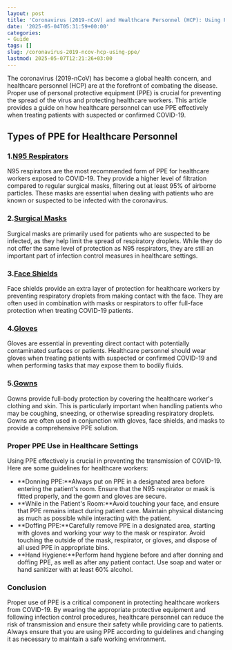 ```yaml
---
layout: post
title: 'Coronavirus (2019-nCoV) and Healthcare Personnel (HCP): Using PPE'
date: '2025-05-04T05:31:59+00:00'
categories:
- Guide
tags: []
slug: /coronavirus-2019-ncov-hcp-using-ppe/
lastmod: 2025-05-07T12:21:26+03:00
---
```


The coronavirus (2019-nCoV) has become a global health concern, and healthcare personnel (HCP) are at the forefront of combating the disease. Proper use of personal protective equipment (PPE) is crucial for preventing the spread of the virus and protecting healthcare workers. This article provides a guide on how healthcare personnel can use PPE effectively when treating patients with suspected or confirmed COVID-19.
## Types of PPE for Healthcare Personnel
### 1.[N95 Respirators](https://www.amazon.com/dp/B084V8KZ71?tag=p-policy-20)
N95 respirators are the most recommended form of PPE for healthcare workers exposed to COVID-19. They provide a higher level of filtration compared to regular surgical masks, filtering out at least 95% of airborne particles. These masks are essential when dealing with patients who are known or suspected to be infected with the coronavirus.
### 2.[Surgical Masks](https://www.amazon.com/dp/B085Y2D8TR?tag=p-policy-20)
Surgical masks are primarily used for patients who are suspected to be infected, as they help limit the spread of respiratory droplets. While they do not offer the same level of protection as N95 respirators, they are still an important part of infection control measures in healthcare settings.
### 3.[Face Shields](https://www.amazon.com/dp/B08Y6J9TL1?tag=p-policy-20)
Face shields provide an extra layer of protection for healthcare workers by preventing respiratory droplets from making contact with the face. They are often used in combination with masks or respirators to offer full-face protection when treating COVID-19 patients.
### 4.[Gloves](https://www.amazon.com/dp/B07ZC3H1S7?tag=p-policy-20)
Gloves are essential in preventing direct contact with potentially contaminated surfaces or patients. Healthcare personnel should wear gloves when treating patients with suspected or confirmed COVID-19 and when performing tasks that may expose them to bodily fluids.
### 5.[Gowns](https://www.amazon.com/dp/B01B0ZS4IK?tag=p-policy-20)
Gowns provide full-body protection by covering the healthcare worker's clothing and skin. This is particularly important when handling patients who may be coughing, sneezing, or otherwise spreading respiratory droplets. Gowns are often used in conjunction with gloves, face shields, and masks to provide a comprehensive PPE solution.
### Proper PPE Use in Healthcare Settings
Using PPE effectively is crucial in preventing the transmission of COVID-19. Here are some guidelines for healthcare workers:
- **Donning PPE:**Always put on PPE in a designated area before entering the patient's room. Ensure that the N95 respirator or mask is fitted properly, and the gown and gloves are secure.
- **While in the Patient's Room:**Avoid touching your face, and ensure that PPE remains intact during patient care. Maintain physical distancing as much as possible while interacting with the patient.
- **Doffing PPE:**Carefully remove PPE in a designated area, starting with gloves and working your way to the mask or respirator. Avoid touching the outside of the mask, respirator, or gloves, and dispose of all used PPE in appropriate bins.
- **Hand Hygiene:**Perform hand hygiene before and after donning and doffing PPE, as well as after any patient contact. Use soap and water or hand sanitizer with at least 60% alcohol.
### Conclusion
Proper use of PPE is a critical component in protecting healthcare workers from COVID-19. By wearing the appropriate protective equipment and following infection control procedures, healthcare personnel can reduce the risk of transmission and ensure their safety while providing care to patients. Always ensure that you are using PPE according to guidelines and changing it as necessary to maintain a safe working environment.
